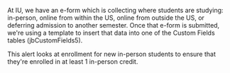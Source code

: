 At IU, we have an e-form which is collecting where students are studying: in-person, online from within the US, online from outside the US, or deferring admission to another semester.  Once that e-form is submitted, we're using a template to insert that data into one of the Custom Fields tables (jbCustomFields5).

This alert looks at enrollment for new in-person students to ensure that they're enrolled in at least 1 in-person credit.
